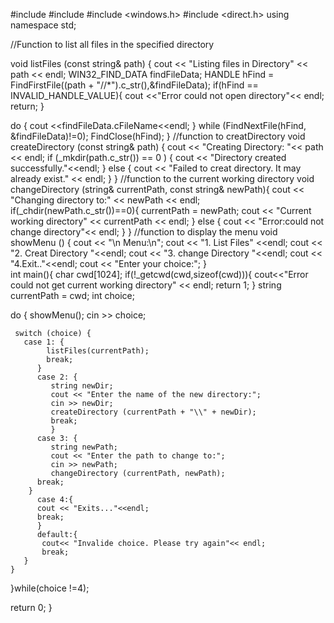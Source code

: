 #include <iostream>
#include <string>
#include <windows.h>
#include <direct.h>
using namespace std;

//Function to list all files in the specified directory

void listFiles (const string& path) {
  cout << "Listing files in Directory" << path << endl;
  WIN32_FIND_DATA findFileData;
  HANDLE hFind = FindFirstFile((path + "//*").c_str(),&findFileData);
  if(hFind == INVALID_HANDLE_VALUE){
       cout <<"Error could not open directory"<< endl;
       return;
     }
     
   do { 
     cout <<findFileData.cFileName<<endl;
} while (FindNextFile(hFind, &findFileData)!=0);
     FindClose(hFind);
   }
   //function to creatDirectory
void createDirectory (const string& path) {
    cout << "Creating Directory: "<< path << endl;
    if (_mkdir(path.c_str()) == 0 ) {
          cout << "Directory created successfully."<<endl;
}  else {
         cout << "Failed to creat directory. It may already exist." << endl;
         }
     }
     //function to the current working directory
void changeDirectory (string& currentPath, const string& newPath){
     cout << "Changing directory to:" << newPath << endl;
     if(_chdir(newPath.c_str())==0){
          currentPath = newPath;
     cout << "Current working directory" << currentPath << endl;
 } else {
     cout << "Error:could not change directory"<< endl;
      }
  }
  //function to display the menu
  void showMenu () {
       cout << "\n Menu:\n";
       cout << "1. List Files" <<endl;
       cout << "2. Creat Directory "<<endl;
       cout << "3. change Directory "<<endl;
       cout << "4.Exit.."<<endl;
       cout << "Enter your choice:";
   }   
int main(){
   char cwd[1024];
   if(!_getcwd(cwd,sizeof(cwd))){
     cout<<"Error could not get current working directory" << endl;
 return 1;
} 
  string currentPath = cwd;
int choice;

do {
    showMenu();
    cin >> choice;
    
     switch (choice) {
       case 1: {
            listFiles(currentPath);
            break;
          }
          case 2: {
             string newDir;
             cout << "Enter the name of the new directory:";
             cin >> newDir;
             createDirectory (currentPath + "\\" + newDir);
             break;
             }
          case 3: { 
             string newPath;
             cout << "Enter the path to change to:";
             cin >> newPath;
             changeDirectory (currentPath, newPath);
          break;
        }
          case 4:{
          cout << "Exits..."<<endl;
          break;
          }
          default:{
           cout<< "Invalide choice. Please try again"<< endl;
           break;
       }
    }

  }while(choice !=4);
          
          
return 0;
}
